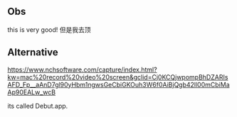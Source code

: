 ## Obs

this is very good! 但是我去顶

## Alternative

https://www.nchsoftware.com/capture/index.html?kw=mac%20record%20video%20screen&gclid=Cj0KCQjwpompBhDZARIsAFD_Fp__aAnD7gl90yHbm1ngwsGeCbiGKOuh3W6f0AiBjQgb42ll00mCbiMaAp90EALw_wcB

its called Debut.app.

